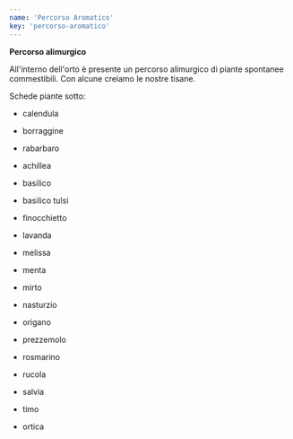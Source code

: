 ```yaml
---
name: 'Percorso Aromatico'
key: 'percorso-aromatico'
---
```


**Percorso alimurgico**

All'interno dell'orto è presente un percorso alimurgico di piante
spontanee commestibili. Con alcune creiamo le nostre tisane.

Schede piante sotto:

- calendula

- borraggine

- rabarbaro

- achillea

- basilico

- basilico tulsi

- finocchietto

- lavanda

- melissa

- menta

- mirto

- nasturzio

- origano

- prezzemolo

- rosmarino

- rucola

- salvia

- timo

- ortica
